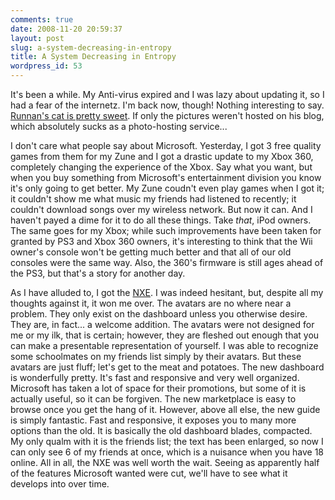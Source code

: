 ```yaml
---
comments: true
date: 2008-11-20 20:59:37
layout: post
slug: a-system-decreasing-in-entropy
title: A System Decreasing in Entropy
wordpress_id: 53
---
```


It's been a while. My Anti-virus expired and I was lazy about updating it, so I had a fear of the internetz. I'm back now, though! Nothing interesting to say. [Runnan's cat is pretty sweet](http://ponspk.blogspot.com/2008/11/prom-first-glimpse-into-da-monies-more.html). If only the pictures weren't hosted on his blog, which absolutely sucks as a photo-hosting service...

I don't care what people say about Microsoft. Yesterday, I got 3 free quality games from them for my Zune and I got a drastic update to my Xbox 360, completely changing the experience of the Xbox. Say what you want, but when you buy something from Microsoft's entertainment division you know it's only going to get better. My Zune coudn't even play games when I got it; it couldn't show me what music my friends had listened to recently; it couldn't download songs over my wireless network. But now it can. And I haven't payed a dime for it to do all these things. Take _that_, iPod owners. The same goes for my Xbox; while such improvements have been taken for granted by PS3 and Xbox 360 owners, it's interesting to think that the Wii owner's console won't be getting much better and that all of our old consoles were the same way. Also, the 360's firmware is still ages ahead of the PS3, but that's a story for another day.

As I have alluded to, I got the [NXE](http://en.wikipedia.org/wiki/Xbox_Live#New_Xbox_Experience). I was indeed hesitant, but, despite all my thoughts against it, it won me over. The avatars are no where near a problem. They only exist on the dashboard unless you otherwise desire. They are, in fact... a welcome addition. The avatars were not designed for me or my ilk, that is certain; however, they are fleshed out enough that you can make a presentable representation of yourself. I was able to recognize some schoolmates on my friends list simply by their avatars. But these avatars are just fluff; let's get to the meat and potatoes. The new dashboard is wonderfully pretty. It's fast and responsive and very well organized. Microsoft has taken a lot of space for their promotions, but some of it is actually useful, so it can be forgiven. The new marketplace is easy to browse once you get the hang of it. However, above all else, the new guide is simply fantastic. Fast and responsive, it exposes you to many more options than the old. It is basically the old dashboard blades, compacted. My only qualm with it is the friends list; the text has been enlarged, so now I can only see 6 of my friends at once, which is a nuisance when you have 18 online. All in all, the NXE was well worth the wait. Seeing as apparently half of the features Microsoft wanted were cut, we'll have to see what it develops into over time.
